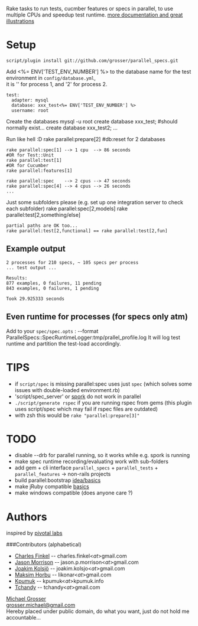 Rake tasks to run tests, cucmber features or specs in parallel, to use multiple CPUs and speedup test runtime.
[more documentation and great illustrations](http://giantrobots.thoughtbot.com/2009/7/24/make-your-test-suite-uncomfortably-fast)

Setup
=====

    script/plugin install git://github.com/grosser/parallel_specs.git

Add <%= ENV['TEST_ENV_NUMBER'] %> to the database name for the test environment in `config/database.yml`,  
it is '' for process 1, and '2' for process 2.

    test:
      adapter: mysql
      database: xxx_test<%= ENV['TEST_ENV_NUMBER'] %>
      username: root

Create the databases
    mysql -u root
    create database xxx_test; #should normally exist...
    create database xxx_test2;
    ...

Run like hell :D
    rake parallel:prepare[2] #db:reset for 2 databases

    rake parallel:spec[1] --> 1 cpu  --> 86 seconds
    #OR for Test::Unit
    rake parallel:test[1]
    #OR for Cucumber
    rake parallel:features[1]

    rake parallel:spec    --> 2 cpus --> 47 seconds
    rake parallel:spec[4] --> 4 cpus --> 26 seconds
    ...

Just some subfolders please (e.g. set up one integration server to check each subfolder)
    rake parallel:spec[2,models]
    rake parallel:test[2,something/else]

    partial paths are OK too...
    rake parallel:test[2,functional] == rake parallel:test[2,fun]

Example output
--------------
    2 processes for 210 specs, ~ 105 specs per process
    ... test output ...

    Results:
    877 examples, 0 failures, 11 pending
    843 examples, 0 failures, 1 pending

    Took 29.925333 seconds

Even runtime for processes (for specs only atm)
-----------------
Add to your `spec/spec.opts` :
    --format ParallelSpecs::SpecRuntimeLogger:tmp/prallel_profile.log
It will log test runtime and partition the test-load accordingly.

TIPS
====
 - if `script/spec` is missing parallel:spec uses just `spec` (which solves some issues with double-loaded environment.rb)
 - 'script/spec_server' or [spork](http://github.com/timcharper/spork/tree/master) do not work in parallel
 - `./script/generate rspec` if you are running rspec from gems (this plugin uses script/spec which may fail if rspec files are outdated)
 - with zsh this would be `rake "parallel:prepare[3]"`

TODO
====
 - disable --drb for parallel running, so it works while e.g. spork is running
 - make spec runtime recording/evaluating work with sub-folders
 - add gem + cli interface `parallel_specs` + `parallel_tests` + `parallel_features` -> non-rails projects
 - build parallel:bootstrap [idea/basics](http://github.com/garnierjm/parallel_specs/commit/dd8005a2639923dc5adc6400551c4dd4de82bf9a)
 - make jRuby compatible [basics](http://yehudakatz.com/2009/07/01/new-rails-isolation-testing/)
 - make windows compatible (does anyone care ?)

Authors
====
inspired by [pivotal labs](http://pivotallabs.com/users/miked/blog/articles/849-parallelize-your-rspec-suite)  

###Contributors (alphabetical)
 - [Charles Finkel](http://charlesfinkel.com/) -- charles.finkel<$at$>gmail.com
 - [Jason Morrison](http://jayunit.net) -- jason.p.morrison<$at$>gmail.com
 - [Joakim Kolsjö](http://www.rubyblocks.se) -- joakim.kolsjo<$at$>gmail.com
 - [Maksim Horbu](http://github.com/mhorbul) -- likonar<$at$>gmail.com
 - [Kpumuk](http://kpumuk.info/) -- kpumuk<$at$>kpumuk.info
 - [Tchandy](http://thiagopradi.net/) -- tchandy<$at$>gmail.com

[Michael Grosser](http://pragmatig.wordpress.com)  
grosser.michael@gmail.com  
Hereby placed under public domain, do what you want, just do not hold me accountable...
